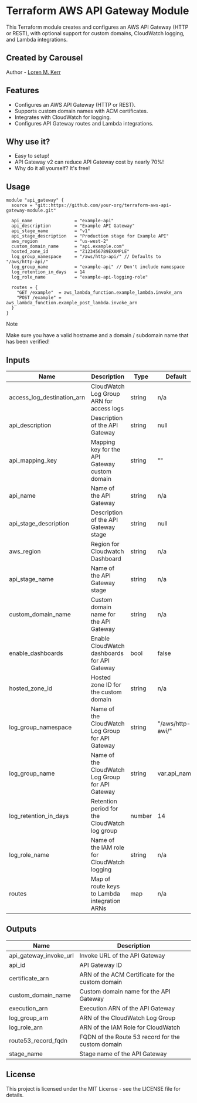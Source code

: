 # Terraform AWS API Gateway Module

This Terraform module creates and configures an AWS API Gateway (HTTP or REST), with optional support for custom domains, CloudWatch logging, and Lambda integrations.

## Created by Carousel

Author - [Loren M. Kerr](https://github.com/lmkerr 'Github Page for Loren M. Kerr')

## Features

- Configures an AWS API Gateway (HTTP or REST).
- Supports custom domain names with ACM certificates.
- Integrates with CloudWatch for logging.
- Configures API Gateway routes and Lambda integrations.

## Why use it?

- Easy to setup!
- API Gateway v2 can reduce API Gateway cost by nearly 70%!
- Why do it all yourself? It's free!

## Usage

```hcl
module "api_gateway" {
  source = "git::https://github.com/your-org/terraform-aws-api-gateway-module.git"

  api_name                = "example-api"
  api_description         = "Example API Gateway"
  api_stage_name          = "v1"
  api_stage_description   = "Production stage for Example API"
  aws_region              = "us-west-2"
  custom_domain_name      = "api.example.com"
  hosted_zone_id          = "Z123456789EXAMPLE"
  log_group_namespace     = "/aws/http-api/" // Defaults to "/aws/http-api/"
  log_group_name          = "example-api" // Don't include namespace
  log_retention_in_days   = 14
  log_role_name           = "example-api-logging-role"

  routes = {
    "GET /example"  = aws_lambda_function.example_lambda.invoke_arn
    "POST /example" = aws_lambda_function.example_post_lambda.invoke_arn
  }
}
```

> [!NOTE]
> Make sure you have a valid hostname and a domain / subdomain name that has been verified!

## Inputs

| Name                       | Description                                      | Type   | Default          | Required |
|----------------------------|--------------------------------------------------|--------|------------------|----------|
| access_log_destination_arn | CloudWatch Log Group ARN for access logs         | string | n/a              | yes      |
| api_description            | Description of the API Gateway                   | string | null             | no       |
| api_mapping_key            | Mapping key for the API Gateway custom domain    | string | ""               | no       |
| api_name                   | Name of the API Gateway                          | string | n/a              | yes      |
| api_stage_description      | Description of the API Gateway stage             | string | null             | no       |
| aws_region                 | Region for Cloudwatch Dashboard                  | string | n/a              | yes      |
| api_stage_name             | Name of the API Gateway stage                    | string | n/a              | yes      |
| custom_domain_name         | Custom domain name for the API Gateway           | string | n/a              | yes      |
| enable_dashboards          | Enable CloudWatch dashboards for API Gateway     | bool   | false            | no       |
| hosted_zone_id             | Hosted zone ID for the custom domain             | string | n/a              | yes      |
| log_group_namespace        | Name of the CloudWatch Log Group for API Gateway | string | "/aws/http-awi/" | yes      |
| log_group_name             | Name of the CloudWatch Log Group for API Gateway | string | var.api_name     | no       |
| log_retention_in_days      | Retention period for the CloudWatch log group    | number | 14               | no       |
| log_role_name              | Name of the IAM role for CloudWatch logging      | string | n/a              | yes      |
| routes                     | Map of route keys to Lambda integration ARNs     | map    | n/a              | yes      |


## Outputs

| Name                   | Description                                       |
|------------------------|---------------------------------------------------|
| api_gateway_invoke_url | Invoke URL of the API Gateway                     |
| api_id                 | API Gateway ID                                    |
| certificate_arn        | ARN of the ACM Certificate for the custom domain  |
| custom_domain_name     | Custom domain name for the API Gateway            |
| execution_arn          | Execution ARN of the API Gateway                  |
| log_group_arn          | ARN of the CloudWatch Log Group                   |
| log_role_arn           | ARN of the IAM Role for CloudWatch                |
| route53_record_fqdn    | FQDN of the Route 53 record for the custom domain |
| stage_name             | Stage name of the API Gateway                     |


## License

This project is licensed under the MIT License - see the LICENSE file for details.
